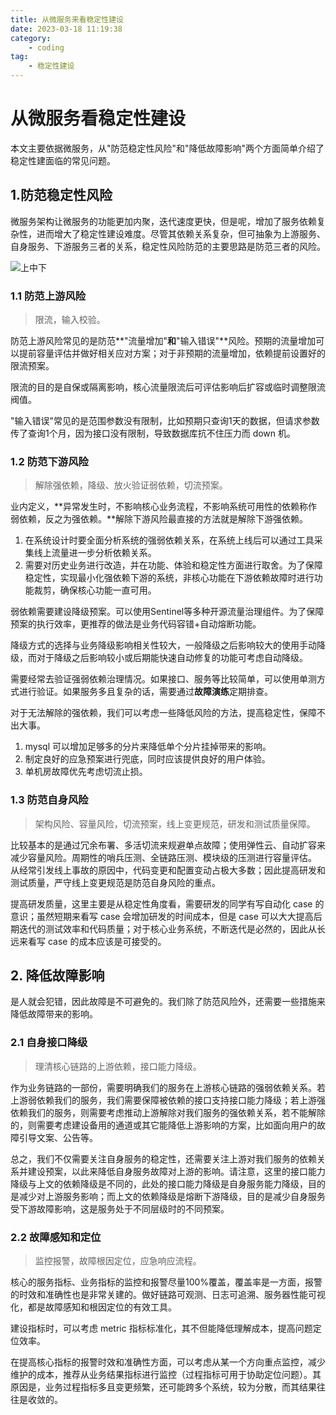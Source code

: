 ```yaml
---
title: 从微服务来看稳定性建设
date: 2023-03-18 11:19:38
category:
	- coding
tag:
    - 稳定性建设
---
```


# 从微服务看稳定性建设

本文主要依据微服务，从"防范稳定性风险"和"降低故障影响"两个方面简单介绍了稳定性建面临的常见问题。

## 1.防范稳定性风险

 微服务架构让微服务的功能更加内聚，迭代速度更快，但是呢，增加了服务依赖复杂性，进而增大了稳定性建设难度。尽管其依赖关系复杂，但可抽象为上游服务、自身服务、下游服务三者的关系，稳定性风险防范的主要思路是防范三者的风险。

![上中下](https://bard-note.oss-cn-hangzhou.aliyuncs.com/img/%E4%B8%8A%E4%B8%AD%E4%B8%8B.png)

### 1.1 防范上游风险

> 限流，输入校验。

防范上游风险常见的是防范**"流量增加"**和**"输入错误"**风险。预期的流量增加可以提前容量评估并做好相关应对方案；对于非预期的流量增加，依赖提前设置好的限流预案。

限流的目的是自保或隔离影响，核心流量限流后可评估影响后扩容或临时调整限流阀值。

"输入错误"常见的是范围参数没有限制，比如预期只查询1天的数据，但请求参数传了查询1个月，因为接口没有限制，导致数据库抗不住压力而 down 机。

### 1.2 防范下游风险

> 解除强依赖，降级、放火验证弱依赖，切流预案。

业内定义，**异常发生时，不影响核心业务流程，不影响系统可用性的依赖称作弱依赖，反之为强依赖。**解除下游风险最直接的方法就是解除下游强依赖。

1. 在系统设计时要全面分析系统的强弱依赖关系，在系统上线后可以通过工具采集线上流量进一步分析依赖关系。
2. 需要对历史业务进行改造，并在功能、体验和稳定性方面进行取舍。为了保障稳定性，实现最小化强依赖下游的系统，非核心功能在下游依赖故障时进行功能裁剪，确保核心功能一直可用。

弱依赖需要建设降级预案。可以使用Sentinel等多种开源流量治理组件。为了保障预案的执行效率，更推荐的做法是业务代码容错+自动熔断功能。

降级方式的选择与业务降级影响相关性较大，一般降级之后影响较大的使用手动降级，而对于降级之后影响较小或后期能快速自动修复的功能可考虑自动降级。

需要经常去验证强弱依赖治理情况。如果接口、服务等比较简单，可以使用单测方式进行验证。如果服务多且复杂的话，需要通过**故障演练**定期排查。

对于无法解除的强依赖，我们可以考虑一些降低风险的方法，提高稳定性，保障不出大事。

1. mysql 可以增加足够多的分片来降低单个分片挂掉带来的影响。
2. 制定良好的应急预案进行兜底，同时应该提供良好的用户体验。
3. 单机房故障优先考虑切流止损。

### 1.3 防范自身风险

> 架构风险、容量风险，切流预案，线上变更规范，研发和测试质量保障。

比较基本的是通过冗余布署、多活切流来规避单点故障；使用弹性云、自动扩容来减少容量风险。周期性的哨兵压测、全链路压测、模块级的压测进行容量评估。
从经常引发线上事故的原因中，代码变更和配置变动占极大多数；因此提高研发和测试质量，严守线上变更规范是防范自身风险的重点。

提高研发质量，这里主要是从稳定性角度看，需要研发的同学有写自动化 case 的意识；虽然短期来看写 case 会增加研发的时间成本，但是 case 可以大大提高后期迭代的测试效率和代码质量；对于核心业务系统，不断迭代是必然的，因此从长远来看写 case 的成本应该是可接受的。

## 2. 降低故障影响

是人就会犯错，因此故障是不可避免的。我们除了防范风险外，还需要一些措施来降低故障带来的影响。

### 2.1 自身接口降级

> 理清核心链路的上游依赖，接口能力降级。

作为业务链路的一部份，需要明确我们的服务在上游核心链路的强弱依赖关系。若上游弱依赖我们的服务，我们需要保障被依赖的接口支持接口能力降级；若上游强依赖我们的服务，则需要考虑推动上游解除对我们服务的强依赖关系，若不能解除的，则需要考虑建设备用的通道或其它能降低上游影响的方案，比如面向用户的故障引导文案、公告等。

总之，我们不仅需要关注自身服务的稳定性，还需要关注上游对我们服务的依赖关系并建设预案，以此来降低自身服务故障对上游的影响。请注意，这里的接口能力降级与上文的依赖降级是不同的，此处的接口能力降级是自身服务能力降级，目的是减少对上游服务影响；而上文的依赖降级是熔断下游降级，目的是减少自身服务受下游故障影响，这是服务处于不同层级时的不同预案。

### 2.2 故障感知和定位

> 监控报警，故障根因定位，应急响应流程。

核心的服务指标、业务指标的监控和报警尽量100%覆盖，覆盖率是一方面，报警的时效和准确性也是非常关建的。做好链路可观测、日志可追溯、服务器性能可视化，都是故障感知和根因定位的有效工具。

建设指标时，可以考虑 metric 指标标准化，其不但能降低理解成本，提高问题定位效率。

在提高核心指标的报警时效和准确性方面，可以考虑从某一个方向重点监控，减少维护的成本，推荐从业务结果指标进行监控（过程指标可用于协助定位问题）。其原因是，业务过程指标多且变更频繁，还可能跨多个系统，较为分散，而其结果往往是收敛的。
